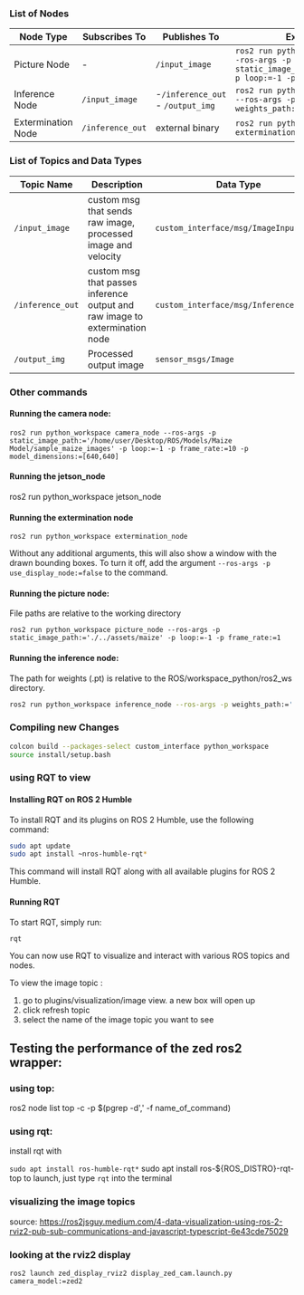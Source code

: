 
### List of Nodes

| Node Type         | Subscribes To | Publishes To                      | Example command |
|-------------------|----------------|-----------------------------------|------|
| Picture Node      | -                | `/input_image`        | `ros2 run python_workspace picture_node --ros-args -p static_image_path:='./../assets/maize' -p loop:=-1 -p frame_rate:=1`|
| Inference Node    | `/input_image`            | -`/inference_out` <br> - `/output_img`             | `ros2 run python_workspace inference_node --ros-args -p weights_path:='../models/maize/Maize.pt'`|
| Extermination Node    | `/inference_out`            | external binary        | `ros2 run python_workspace extermination_node`|


### List of Topics and Data Types

| Topic Name                  | Description                          | Data Type          |
|-----------------------------|--------------------------------------|--------------------|
| `/input_image`              | custom msg that sends raw image, processed image and velocity          | `custom_interface/msg/ImageInput`|
| `/inference_out` | custom msg that passes inference output and raw image to extermination node | `custom_interface/msg/InferenceOutput` |
| `/output_img`               | Processed output image               | `sensor_msgs/Image`|

### Other commands
#### Running the camera node:
`ros2 run python_workspace camera_node --ros-args -p static_image_path:='/home/user/Desktop/ROS/Models/Maize Model/sample_maize_images' -p loop:=-1 -p frame_rate:=10 -p model_dimensions:=[640,640]`

#### Running the jetson_node
ros2 run python_workspace jetson_node

#### Running the extermination node
```ros2 run python_workspace extermination_node```

Without any additional arguments, this will also show a window with the drawn bounding boxes.
To turn it off, 
add the argument `--ros-args -p use_display_node:=false` to the command.
#### Running the picture node:
File paths are relative to the working directory

`ros2 run python_workspace picture_node --ros-args -p static_image_path:='./../assets/maize' -p loop:=-1 -p frame_rate:=1`

#### Running the inference node:

The path for weights (.pt) is relative to the ROS/workspace_python/ros2_ws directory. 


```bash
ros2 run python_workspace inference_node --ros-args -p weights_path:='../models/maize/Maize.pt'
```

### Compiling new Changes
```bash
colcon build --packages-select custom_interface python_workspace
source install/setup.bash
```

### using RQT to view 
#### Installing RQT on ROS 2 Humble

To install RQT and its plugins on ROS 2 Humble, use the following command:

```bash
sudo apt update
sudo apt install ~nros-humble-rqt*
```

This command will install RQT along with all available plugins for ROS 2 Humble.

#### Running RQT

To start RQT, simply run:

```bash
rqt
```

You can now use RQT to visualize and interact with various ROS topics and nodes.

To view the image topic : 

1. go to plugins/visualization/image view. a new box will open up
2. click refresh topic 
3. select the name of the image topic you want to see



## Testing the performance of the zed ros2 wrapper:

### using top:
ros2 node list
top -c -p $(pgrep -d',' -f name_of_command)


### using rqt:
install rqt with 

`sudo apt install ros-humble-rqt*`
sudo apt install ros-${ROS_DISTRO}-rqt-top
to launch, just type `rqt` into the terminal 


### visualizing the image topics
source: https://ros2jsguy.medium.com/4-data-visualization-using-ros-2-rviz2-pub-sub-communications-and-javascript-typescript-6e43cde75029




### looking at the rviz2 display
`ros2 launch zed_display_rviz2 display_zed_cam.launch.py camera_model:=zed2`

